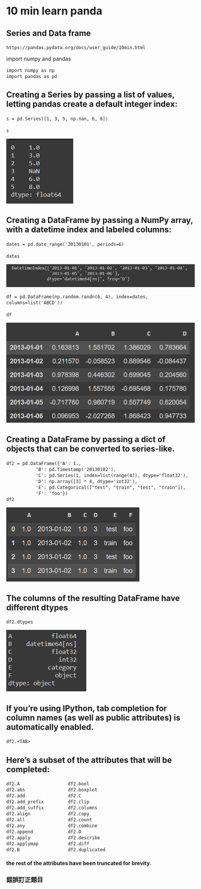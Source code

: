 # 10 min learn panda

## Series and Data frame
```
https://pandas.pydata.org/docs/user_guide/10min.html
```
import numpy and pandas
```
import numpy as np
import pandas as pd
```
## Creating a Series by passing a list of values, letting pandas create a default integer index:
```
s = pd.Series([1, 3, 5, np.nan, 6, 8])

s
```
![image](https://github.com/kampfcl3/AI_2020/blob/main/pic_panda/2020_10_21/panda_1.png)

## Creating a DataFrame by passing a NumPy array, with a datetime index and labeled columns:
```
dates = pd.date_range('20130101', periods=6)

dates
```
![image](https://github.com/kampfcl3/AI_2020/blob/main/pic_panda/2020_10_21/panda_2.png)
```
df = pd.DataFrame(np.random.randn(6, 4), index=dates, columns=list('ABCD'))

df
```
![image](https://github.com/kampfcl3/AI_2020/blob/main/pic_panda/2020_10_21/panda_3.png)
## Creating a DataFrame by passing a dict of objects that can be converted to series-like.
```
df2 = pd.DataFrame({'A': 1.,
           'B': pd.Timestamp('20130102'),
           'C': pd.Series(1, index=list(range(4)), dtype='float32'),
           'D': np.array([3] * 4, dtype='int32'),
           'E': pd.Categorical(["test", "train", "test", "train"]),
           'F': 'foo'})
df2
```
![image](https://github.com/kampfcl3/AI_2020/blob/main/pic_panda/2020_10_21/panda_4.png)

## The columns of the resulting DataFrame have different dtypes
```
df2.dtypes
```
![image](https://github.com/kampfcl3/AI_2020/blob/main/pic_panda/2020_10_21/panda_5.png)
## If you’re using IPython, tab completion for column names (as well as public attributes) is automatically enabled.
```
df2.<TAB>
```
## Here’s a subset of the attributes that will be completed:
```
df2.A                  df2.bool
df2.abs                df2.boxplot
df2.add                df2.C
df2.add_prefix         df2.clip
df2.add_suffix         df2.columns
df2.align              df2.copy
df2.all                df2.count
df2.any                df2.combine
df2.append             df2.D
df2.apply              df2.describe
df2.applymap           df2.diff
df2.B                  df2.duplicated
```
#### the rest of the attributes have been truncated for brevity.


### 錯誤訂正題目
